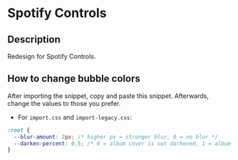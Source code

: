 # Spotify Controls

## Description

Redesign for Spotify Controls.

## How to change bubble colors

After importing the snippet, copy and paste this snippet. Afterwards, change the values to those you prefer.

- For `import.css` and `import-legacy.css`:

```css
:root {
  --blur-amount: 2px; /* higher px = stronger blur, 0 = no blur */
  --darken-percent: 0.5; /* 0 = album cover is not darkened, 1 = album cover is darkened fully (black) */
}
```

